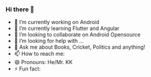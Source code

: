 ### Hi there 👋

- 🔭 I’m currently working on Android
- 🌱 I’m currently learning Flutter and Angular
- 👯 I’m looking to collaborate on Android Opensource
- 🤔 I’m looking for help with ...
- 💬 Ask me about Books, Cricket, Politics and anything! 
- 📫 How to reach me: 
- 😄 Pronouns: He/Mr. KK
- ⚡ Fun fact: 

